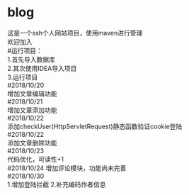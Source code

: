 # blog  
这是一个ssh个人网站项目，使用maven进行管理  
欢迎加入  
#运行项目：  
  1.首先导入数据库  
  2.其次使用IDEA导入项目  
  3.运行项目  
#2018/10/20  
增加文章编辑功能  
#2018/10/21  
增加文章添加功能  
#2018/10/22  
添加checkUser(HttpServletRequest)静态函数验证cookie登陆  
#2018/10/22  
添加文章删除功能  
#2018/10/23  
代码优化，可读性+1  
#2018/10/24
增加评论模块，功能尚未完善  
#2018/10/30  
1.增加登陆拦截 2.补充编码作者信息  

